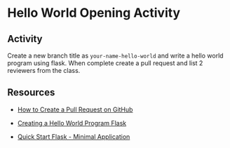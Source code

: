 # Hello World Opening Activity

## Activity
Create a new branch title as `your-name-hello-world` and write a hello world program using flask. When complete create a pull request and list 2 reviewers from the class.

## Resources
- [How to Create a Pull Request on GitHub](http://www.wikihow.com/Create-a-Pull-Request-on-Github)

- [Creating a Hello World Program Flask](https://pythonspot.com/en/flask-hello-world/)

- [Quick Start Flask - Minimal Application](http://flask.pocoo.org/docs/0.12/quickstart/#a-minimal-application)
